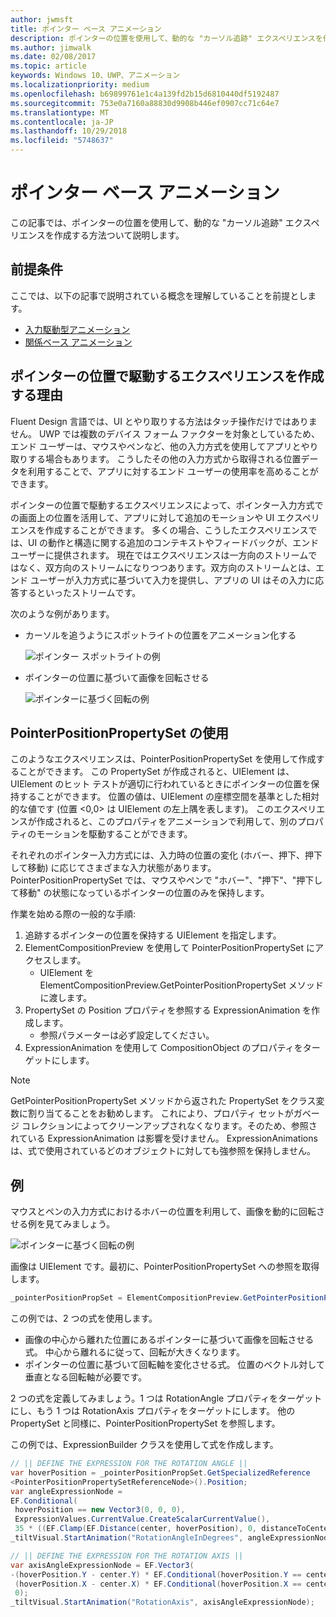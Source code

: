 ```yaml
---
author: jwmsft
title: ポインター ベース アニメーション
description: ポインターの位置を使用して、動的な "カーソル追跡" エクスペリエンスを作成する方法ついて説明します。
ms.author: jimwalk
ms.date: 02/08/2017
ms.topic: article
keywords: Windows 10、UWP、アニメーション
ms.localizationpriority: medium
ms.openlocfilehash: b69899761e1c4a139fd2b15d6810440df5192487
ms.sourcegitcommit: 753e0a7160a88830d9908b446ef0907cc71c64e7
ms.translationtype: MT
ms.contentlocale: ja-JP
ms.lasthandoff: 10/29/2018
ms.locfileid: "5748637"
---
```

# <a name="pointer-based-animations"></a>ポインター ベース アニメーション

この記事では、ポインターの位置を使用して、動的な "カーソル追跡" エクスペリエンスを作成する方法ついて説明します。

## <a name="prerequisites"></a>前提条件

ここでは、以下の記事で説明されている概念を理解していることを前提とします。

- [入力駆動型アニメーション](input-driven-animations.md)
- [関係ベース アニメーション](relation-animations.md)

## <a name="why-create-pointer-position-driven-experiences"></a>ポインターの位置で駆動するエクスペリエンスを作成する理由

Fluent Design 言語では、UI とやり取りする方法はタッチ操作だけではありません。 UWP では複数のデバイス フォーム ファクターを対象としているため、エンド ユーザーは、マウスやペンなど、他の入力方式を使用してアプリとやり取りする場合もあります。 こうしたその他の入力方式から取得される位置データを利用することで、アプリに対するエンド ユーザーの使用率を高めることができます。

ポインターの位置で駆動するエクスペリエンスによって、ポインター入力方式での画面上の位置を活用して、アプリに対して追加のモーションや UI エクスペリエンスを作成することができます。 多くの場合、こうしたエクスペリエンスでは、UI の動作と構造に関する追加のコンテキストやフィードバックが、エンド ユーザーに提供されます。 現在ではエクスペリエンスは一方向のストリームではなく、双方向のストリームになりつつあります。双方向のストリームとは、エンド ユーザーが入力方式に基づいて入力を提供し、アプリの UI はその入力に応答するといったストリームです。

次のような例があります。

- カーソルを追うようにスポットライトの位置をアニメーション化する

    ![ポインター スポットライトの例](images/animation/spotlight-reveal.gif)

- ポインターの位置に基づいて画像を回転させる

    ![ポインターに基づく回転の例](images/animation/pointer-rotate.gif)

## <a name="using-pointerpositionpropertyset"></a>PointerPositionPropertySet の使用

このようなエクスペリエンスは、PointerPositionPropertySet を使用して作成することができます。 この PropertySet が作成されると、UIElement は、UIElement のヒット テストが適切に行われているときにポインターの位置を保持することができます。 位置の値は、UIElement の座標空間を基準とした相対的な値です (位置 <0,0> は UIElement の左上隅を表します)。 このエクスペリエンスが作成されると、このプロパティをアニメーションで利用して、別のプロパティのモーションを駆動することができます。

それぞれのポインター入力方式には、入力時の位置の変化 (ホバー、押下、押下して移動) に応じてさまざまな入力状態があります。 PointerPositionPropertySet では、マウスやペンで "ホバー"、"押下"、"押下して移動" の状態になっているポインターの位置のみを保持します。

作業を始める際の一般的な手順:

1. 追跡するポインターの位置を保持する UIElement を指定します。
1. ElementCompositionPreview を使用して PointerPositionPropertySet にアクセスします。
    - UIElement を ElementCompositionPreview.GetPointerPositionPropertySet メソッドに渡します。
1. PropertySet の Position プロパティを参照する ExpressionAnimation を作成します。
    - 参照パラメーターは必ず設定してください。
1. ExpressionAnimation を使用して CompositionObject のプロパティをターゲットにします。

> [!NOTE]
> GetPointerPositionPropertySet メソッドから返された PropertySet をクラス変数に割り当てることをお勧めします。 これにより、プロパティ セットがガベージ コレクションによってクリーンアップされなくなります。そのため、参照されている ExpressionAnimation は影響を受けません。 ExpressionAnimations は、式で使用されているどのオブジェクトに対しても強参照を保持しません。

## <a name="example"></a>例

マウスとペンの入力方式におけるホバーの位置を利用して、画像を動的に回転させる例を見てみましょう。

![ポインターに基づく回転の例](images/animation/pointer-rotate.gif)

画像は UIElement です。最初に、PointerPositionPropertySet への参照を取得します。

```csharp
_pointerPositionPropSet = ElementCompositionPreview.GetPointerPositionPropertySet(UIElement element);
```

この例では、2 つの式を使用します。

- 画像の中心から離れた位置にあるポインターに基づいて画像を回転させる式。 中心から離れるに従って、回転が大きくなります。
- ポインターの位置に基づいて回転軸を変化させる式。 位置のベクトル対して垂直となる回転軸が必要です。

2 つの式を定義してみましょう。1 つは RotationAngle プロパティをターゲットにし、もう 1 つは RotationAxis プロパティをターゲットにします。 他の PropertySet と同様に、PointerPositionPropertySet を参照します。

この例では、ExpressionBuilder クラスを使用して式を作成します。

```csharp
// || DEFINE THE EXPRESSION FOR THE ROTATION ANGLE ||
var hoverPosition = _pointerPositionPropSet.GetSpecializedReference
<PointerPositionPropertySetReferenceNode>().Position;
var angleExpressionNode =
EF.Conditional(
 hoverPosition == new Vector3(0, 0, 0),
 ExpressionValues.CurrentValue.CreateScalarCurrentValue(),
 35 * ((EF.Clamp(EF.Distance(center, hoverPosition), 0, distanceToCenter) % distanceToCenter) / distanceToCenter));
_tiltVisual.StartAnimation("RotationAngleInDegrees", angleExpressionNode);

// || DEFINE THE EXPRESSION FOR THE ROTATION AXIS ||
var axisAngleExpressionNode = EF.Vector3(
-(hoverPosition.Y - center.Y) * EF.Conditional(hoverPosition.Y == center.Y, 0, 1),
 (hoverPosition.X - center.X) * EF.Conditional(hoverPosition.X == center.X, 0, 1),
 0);
_tiltVisual.StartAnimation("RotationAxis", axisAngleExpressionNode);
```